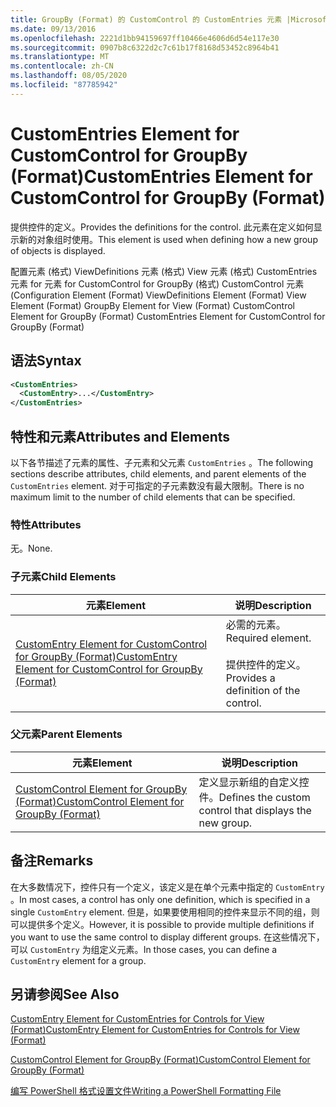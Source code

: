 ```yaml
---
title: GroupBy (Format) 的 CustomControl 的 CustomEntries 元素 |Microsoft Docs
ms.date: 09/13/2016
ms.openlocfilehash: 2221d1bb94159697ff10466e4606d6d54e117e30
ms.sourcegitcommit: 0907b8c6322d2c7c61b17f8168d53452c8964b41
ms.translationtype: MT
ms.contentlocale: zh-CN
ms.lasthandoff: 08/05/2020
ms.locfileid: "87785942"
---
```

# <a name="customentries-element-for-customcontrol-for-groupby-format"></a><span data-ttu-id="92eb9-102">CustomEntries Element for CustomControl for GroupBy (Format)</span><span class="sxs-lookup"><span data-stu-id="92eb9-102">CustomEntries Element for CustomControl for GroupBy (Format)</span></span>

<span data-ttu-id="92eb9-103">提供控件的定义。</span><span class="sxs-lookup"><span data-stu-id="92eb9-103">Provides the definitions for the control.</span></span> <span data-ttu-id="92eb9-104">此元素在定义如何显示新的对象组时使用。</span><span class="sxs-lookup"><span data-stu-id="92eb9-104">This element is used when defining how a new group of objects is displayed.</span></span>

<span data-ttu-id="92eb9-105">配置元素 (格式) ViewDefinitions 元素 (格式) View 元素 (格式) CustomEntries 元素 for 元素 for CustomControl for GroupBy (格式) CustomControl 元素 (</span><span class="sxs-lookup"><span data-stu-id="92eb9-105">Configuration Element (Format) ViewDefinitions Element (Format) View Element (Format) GroupBy Element for View (Format) CustomControl Element for GroupBy (Format) CustomEntries Element for CustomControl for GroupBy (Format)</span></span>

## <a name="syntax"></a><span data-ttu-id="92eb9-106">语法</span><span class="sxs-lookup"><span data-stu-id="92eb9-106">Syntax</span></span>

```xml
<CustomEntries>
  <CustomEntry>...</CustomEntry>
</CustomEntries>
```

## <a name="attributes-and-elements"></a><span data-ttu-id="92eb9-107">特性和元素</span><span class="sxs-lookup"><span data-stu-id="92eb9-107">Attributes and Elements</span></span>

<span data-ttu-id="92eb9-108">以下各节描述了元素的属性、子元素和父元素 `CustomEntries` 。</span><span class="sxs-lookup"><span data-stu-id="92eb9-108">The following sections describe attributes, child elements, and parent elements of the `CustomEntries` element.</span></span> <span data-ttu-id="92eb9-109">对于可指定的子元素数没有最大限制。</span><span class="sxs-lookup"><span data-stu-id="92eb9-109">There is no maximum limit to the number of child elements that can be specified.</span></span>

### <a name="attributes"></a><span data-ttu-id="92eb9-110">特性</span><span class="sxs-lookup"><span data-stu-id="92eb9-110">Attributes</span></span>

<span data-ttu-id="92eb9-111">无。</span><span class="sxs-lookup"><span data-stu-id="92eb9-111">None.</span></span>

### <a name="child-elements"></a><span data-ttu-id="92eb9-112">子元素</span><span class="sxs-lookup"><span data-stu-id="92eb9-112">Child Elements</span></span>

|<span data-ttu-id="92eb9-113">元素</span><span class="sxs-lookup"><span data-stu-id="92eb9-113">Element</span></span>|<span data-ttu-id="92eb9-114">说明</span><span class="sxs-lookup"><span data-stu-id="92eb9-114">Description</span></span>|
|-------------|-----------------|
|[<span data-ttu-id="92eb9-115">CustomEntry Element for CustomControl for GroupBy (Format)</span><span class="sxs-lookup"><span data-stu-id="92eb9-115">CustomEntry Element for CustomControl for GroupBy (Format)</span></span>](./customentry-element-for-customcontrol-for-groupby-format.md)|<span data-ttu-id="92eb9-116">必需的元素。</span><span class="sxs-lookup"><span data-stu-id="92eb9-116">Required element.</span></span><br /><br /> <span data-ttu-id="92eb9-117">提供控件的定义。</span><span class="sxs-lookup"><span data-stu-id="92eb9-117">Provides a definition of the control.</span></span>|

### <a name="parent-elements"></a><span data-ttu-id="92eb9-118">父元素</span><span class="sxs-lookup"><span data-stu-id="92eb9-118">Parent Elements</span></span>

|<span data-ttu-id="92eb9-119">元素</span><span class="sxs-lookup"><span data-stu-id="92eb9-119">Element</span></span>|<span data-ttu-id="92eb9-120">说明</span><span class="sxs-lookup"><span data-stu-id="92eb9-120">Description</span></span>|
|-------------|-----------------|
|[<span data-ttu-id="92eb9-121">CustomControl Element for GroupBy (Format)</span><span class="sxs-lookup"><span data-stu-id="92eb9-121">CustomControl Element for GroupBy (Format)</span></span>](./customcontrol-element-for-groupby-format.md)|<span data-ttu-id="92eb9-122">定义显示新组的自定义控件。</span><span class="sxs-lookup"><span data-stu-id="92eb9-122">Defines the custom control that displays the new group.</span></span>|

## <a name="remarks"></a><span data-ttu-id="92eb9-123">备注</span><span class="sxs-lookup"><span data-stu-id="92eb9-123">Remarks</span></span>

<span data-ttu-id="92eb9-124">在大多数情况下，控件只有一个定义，该定义是在单个元素中指定的 `CustomEntry` 。</span><span class="sxs-lookup"><span data-stu-id="92eb9-124">In most cases, a control has only one definition, which is specified in a single `CustomEntry` element.</span></span> <span data-ttu-id="92eb9-125">但是，如果要使用相同的控件来显示不同的组，则可以提供多个定义。</span><span class="sxs-lookup"><span data-stu-id="92eb9-125">However, it is possible to provide multiple definitions if you want to use the same control to display different groups.</span></span> <span data-ttu-id="92eb9-126">在这些情况下，可以 `CustomEntry` 为组定义元素。</span><span class="sxs-lookup"><span data-stu-id="92eb9-126">In those cases, you can define a `CustomEntry` element for a group.</span></span>

## <a name="see-also"></a><span data-ttu-id="92eb9-127">另请参阅</span><span class="sxs-lookup"><span data-stu-id="92eb9-127">See Also</span></span>

[<span data-ttu-id="92eb9-128">CustomEntry Element for CustomEntries for Controls for View (Format)</span><span class="sxs-lookup"><span data-stu-id="92eb9-128">CustomEntry Element for CustomEntries for Controls for View (Format)</span></span>](./customentry-element-for-customentries-for-controls-for-view-format.md)

[<span data-ttu-id="92eb9-129">CustomControl Element for GroupBy (Format)</span><span class="sxs-lookup"><span data-stu-id="92eb9-129">CustomControl Element for GroupBy (Format)</span></span>](./customcontrol-element-for-groupby-format.md)

[<span data-ttu-id="92eb9-130">编写 PowerShell 格式设置文件</span><span class="sxs-lookup"><span data-stu-id="92eb9-130">Writing a PowerShell Formatting File</span></span>](./writing-a-powershell-formatting-file.md)
